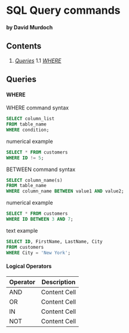 # SQL Query commands

#### by David Murdoch

## Contents

1. *[Queries](#queries)*
1.1 *[WHERE](#where)*

## Queries

#### WHERE

WHERE command syntax
```sql
SELECT column_list 
FROM table_name
WHERE condition;
```

numerical example
```sql
SELECT * FROM customers
WHERE ID != 5;
```

BETWEEN command syntax
```sql
SELECT column_name(s)
FROM table_name
WHERE column_name BETWEEN value1 AND value2;
```

numerical example
```sql
SELECT * FROM customers 
WHERE ID BETWEEN 3 AND 7;
```

text example
```sql
SELECT ID, FirstName, LastName, City 
FROM customers
WHERE City = 'New York';
```

#### Logical Operators

| Operator  | Description |
| ------------- | ------------- |
| AND  | Content Cell  |
| OR  | Content Cell  |
| IN  | Content Cell  |
| NOT  | Content Cell  |